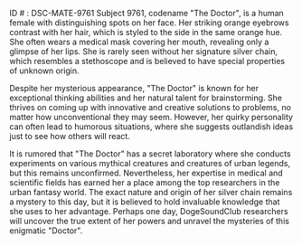 ID # : DSC-MATE-9761
Subject 9761, codename "The Doctor", is a human female with distinguishing spots on her face. Her striking orange eyebrows contrast with her hair, which is styled to the side in the same orange hue. She often wears a medical mask covering her mouth, revealing only a glimpse of her lips. She is rarely seen without her signature silver chain, which resembles a stethoscope and is believed to have special properties of unknown origin. 

Despite her mysterious appearance, "The Doctor" is known for her exceptional thinking abilities and her natural talent for brainstorming. She thrives on coming up with innovative and creative solutions to problems, no matter how unconventional they may seem. However, her quirky personality can often lead to humorous situations, where she suggests outlandish ideas just to see how others will react. 

It is rumored that "The Doctor" has a secret laboratory where she conducts experiments on various mythical creatures and creatures of urban legends, but this remains unconfirmed. Nevertheless, her expertise in medical and scientific fields has earned her a place among the top researchers in the urban fantasy world. The exact nature and origin of her silver chain remains a mystery to this day, but it is believed to hold invaluable knowledge that she uses to her advantage. Perhaps one day, DogeSoundClub researchers will uncover the true extent of her powers and unravel the mysteries of this enigmatic "Doctor".